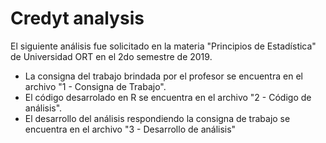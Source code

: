 # Credyt analysis 

El siguiente análisis fue solicitado en la materia "Principios de Estadística" de Universidad ORT en el 2do semestre de 2019.

* La consigna del trabajo brindada por el profesor se encuentra en el archivo "1 - Consigna de Trabajo". 
* El código desarrolado en R se encuentra en el archivo "2 - Código de análisis".
* El desarrollo del análisis respondiendo la consigna de trabajo se encuentra en el archivo "3 - Desarrollo de análisis"